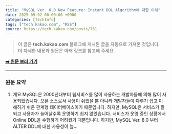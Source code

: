 ```yaml
---
title: "MySQL Ver. 8.0 New Feature: Instant DDL Algorithm에 대한 이해"
date: 2025-09-02 00:00:00 +0900
categories: [TechInfo]
tags: ["tech.kakao.com", "RSS"]
source: https://tech.kakao.com/posts/731
---
```

> 이 글은 **tech.kakao.com** 블로그에 게시된 글을 자동으로 가져온 것입니다. <br>
> 더 자세한 내용과 원문은 아래 링크를 참고해 주세요.

[**➡️ 원문 보러 가기**](https://tech.kakao.com/posts/731)

---

### 원문 요약
1. 개요 MySQL은 2000년대부터 웹서비스를 많이 사용하는 개발자들에 의해 많이 사용되었습니다. 오픈 소스로서 사용이 쉬웠을 뿐 아니라 개발자들이 다루기 쉽고 이해하기 쉬운 관계형 데이터베이스이기 때문입니다. 하지만, MySQL은 서비스가 잘되고 사용자가 늘어날수록 운영하기 쉽지 않았습니다. 서비스가 운영 중인 상황에서 Online DDL을 수행하기 어려웠기 때문입니다. 하지만, MySQL Ver. 8.0 부터 ALTER DDL에 대한 사용성이 높...
